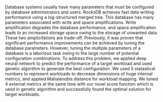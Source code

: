 Database systems usually have many parameters that must be configured by database administrators and users. RocksDB achieves fast data writing performance using a log-structured merged tree. This database has many parameters associated with write and space amplifications. Write amplification degrades the database performance, and space amplification leads to an increased storage space owing to the storage of unwanted data. These two amplicifations are trade-off. Previously, it was proven that significant performance improvements can be achieved by tuning the database parameters. However, tuning the multiple parameters of a database is a laborious task owing to the large number of potential configuration combinations. To address this problem, we applied deep neural network to predict the performance of a target workload and used genetic algorithm to generate the best configuration. We used 5 statastical numbers to represent workloads to decrease dimensions of huge internal metrics, and applied Mahalanobis distance for workload mapping. We tuned 4 external metrics at the same time with our novel score function which is uesd in genetic algorithm and successfully found the optimal solution for target workloads.

